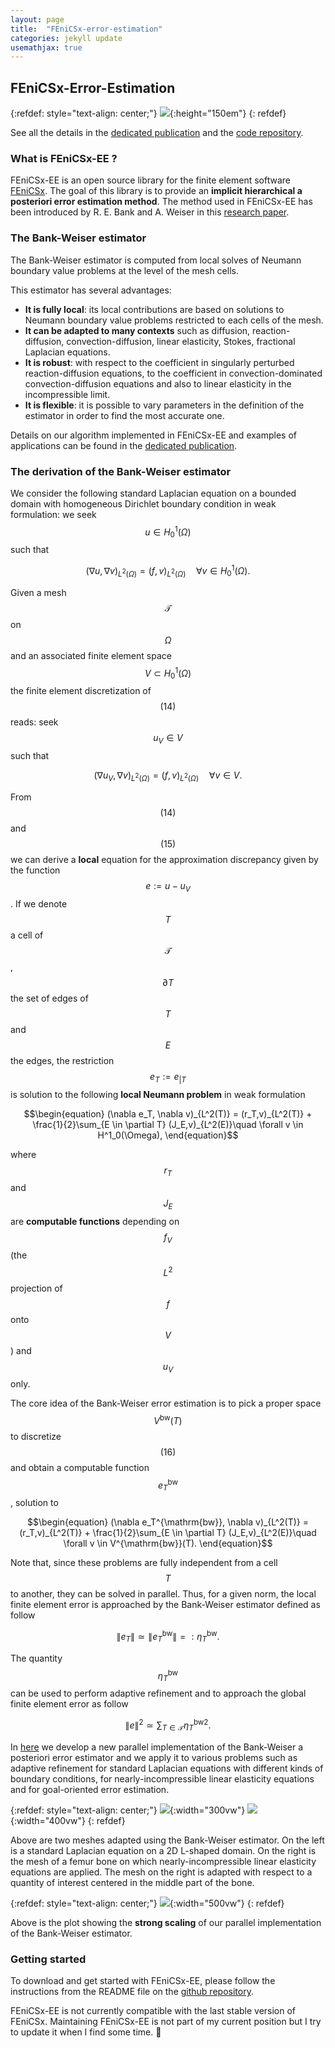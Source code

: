 ```yaml
---
layout: page
title:  "FEniCSx-error-estimation"
categories: jekyll update
usemathjax: true
---
```


<script>
MathJax = {
  tex: {inlineMath: [['$', '$'], ['\\(', '\\)']],
        tags: 'ams'}
};
</script>
<script id="MathJax-script" async src="https://cdn.jsdelivr.net/npm/mathjax@3/es5/tex-chtml.js"></script>

## FEniCSx-Error-Estimation

{:refdef: style="text-align: center;"}
![](../images/FEniCS_logo.svg){:height="150em"}
{: refdef}

See all the details in the <a href="https://doi.org/10.1016/j.camwa.2022.11.009" target=_blank>dedicated publication</a> and the <a href="https://github.com/jhale/fenicsx-error-estimation" target=_blank>code repository</a>.

### What is FEniCSx-EE ?

FEniCSx-EE is an open source library for the finite element software <a href="https://fenicsproject.org/" target=_blank>FEniCSx</a>. The goal of this library is to provide an <b>implicit hierarchical a posteriori error estimation method</b>. The method used in FEniCSx-EE has been introduced by R. E. Bank and A. Weiser in this <a href="https://www.ams.org/journals/mcom/1985-44-170/S0025-5718-1985-0777265-X/" target=_blank>research paper</a>.

### The Bank-Weiser estimator

The Bank-Weiser estimator is computed from local solves of Neumann boundary value problems at the level of the mesh cells.

This estimator has several advantages:
- **It is fully local**: its local contributions are based on solutions to Neumann boundary value problems restricted to each cells of the mesh.
- **It can be adapted to many contexts** such as diffusion, reaction-diffusion, convection-diffusion, linear elasticity, Stokes, fractional Laplacian equations.
- **It is robust**: with respect to the coefficient in singularly perturbed reaction-diffusion equations, to the coefficient in convection-dominated convection-diffusion equations and also to linear elasticity in the incompressible limit.
- **It is flexible**: it is possible to vary parameters in the definition of the estimator in order to find the most accurate one.

Details on our algorithm implemented in FEniCSx-EE and examples of applications can be found in the <a href="https://doi.org/10.1016/j.camwa.2022.11.009" target=_blank>dedicated publication</a>.

### The derivation of the Bank-Weiser estimator

We consider the following standard Laplacian equation on a bounded domain with homogeneous Dirichlet boundary condition in weak formulation: we seek $$u \in H^1_0(\Omega)$$ such that

$$\begin{equation}
  (\nabla u, \nabla v)_{L^2(\Omega)} = (f,v)_{L^2(\Omega)}\quad \forall v \in H^1_0(\Omega).
\end{equation}$$

Given a mesh $$\mathcal T$$ on $$\Omega$$ and an associated finite element space $$V \subset H^1_0(\Omega)$$ the finite element discretization of $$(14)$$ reads: seek $$u_V \in V$$ such that

$$\begin{equation}
  (\nabla u_V, \nabla v)_{L^2(\Omega)} = (f,v)_{L^2(\Omega)}\quad \forall v \in V.
\end{equation}$$

From $$(14)$$ and $$(15)$$ we can derive a <b>local</b> equation for the approximation discrepancy given by the function $$e := u - u_V$$.
If we denote $$T$$ a cell of $$\mathcal T$$, $$\partial T$$ the set of edges of $$T$$ and $$E$$ the edges, the restriction $$e_T := e_{|T}$$ is solution to the following <b>local Neumann problem</b> in weak formulation

$$\begin{equation}
  (\nabla e_T, \nabla v)_{L^2(T)} = (r_T,v)_{L^2(T)} + \frac{1}{2}\sum_{E \in \partial T} (J_E,v)_{L^2(E)}\quad \forall v \in H^1_0(\Omega),
\end{equation}$$

where $$r_T$$ and $$J_E$$ are <b>computable functions</b> depending on $$f_V$$ (the $$L^2$$ projection of $$f$$ onto $$V$$) and $$u_V$$ only.

The core idea of the Bank-Weiser error estimation is to pick a proper space $$V^{\mathrm{bw}}(T)$$ to discretize $$(16)$$ and obtain a computable function $$e_T^{\mathrm{bw}}$$, solution to

$$\begin{equation}
  (\nabla e_T^{\mathrm{bw}}, \nabla v)_{L^2(T)} = (r_T,v)_{L^2(T)} + \frac{1}{2}\sum_{E \in \partial T} (J_E,v)_{L^2(E)}\quad \forall v \in V^{\mathrm{bw}}(T).
\end{equation}$$

Note that, since these problems are fully independent from a cell $$T$$ to another, they can be solved in parallel.
Thus, for a given norm, the local finite element error is approached by the Bank-Weiser estimator defined as follow

$$\begin{equation}
  \|e_T\| \simeq \|e_T^{\mathrm{bw}}\| =: \eta_T^{\mathrm{bw}}.
\end{equation}$$

The quantity $$\eta_T^{\mathrm{bw}}$$ can be used to perform adaptive refinement and to approach the global finite element error as follow

$$\begin{equation}
  \| e\|^2 \simeq \sum_{T \in \mathcal T} {\eta_T^{\mathrm{bw}}}^2.
\end{equation}$$

In <a href="https://doi.org/10.1016/j.camwa.2022.11.009" target=_blank>here</a> we develop a new parallel implementation of the Bank-Weiser a posteriori error estimator and we apply it to various problems such as adaptive refinement for standard Laplacian equations with different kinds of boundary conditions, for nearly-incompressible linear elasticity equations and for goal-oriented error estimation.

{:refdef: style="text-align: center;"}
![](../images/lshaped_mesh.png){:width="300vw"}
![](../images/last_mesh.png){:width="400vw"}
{: refdef}

Above are two meshes adapted using the Bank-Weiser estimator.
On the left is a standard Laplacian equation on a 2D L-shaped domain.
On the right is the mesh of a femur bone on which nearly-incompressible linear elasticity equations are applied.
The mesh on the right is adapted with respect to a quantity of interest centered in the middle part of the bone.

{:refdef: style="text-align: center;"}
![](../images/time_plot.png){:width="500vw"}
{: refdef}

Above is the plot showing the <b>strong scaling</b> of our parallel implementation of the Bank-Weiser estimator. 

### Getting started

To download and get started with FEniCSx-EE, please follow the instructions from the README file on the <a href="https://github.com/jhale/fenicsx-error-estimation" target=_blank>github repository</a>.

<i class="fa fa-exclamation-triangle" aria-hidden="true"></i> FEniCSx-EE is not currently compatible with the last stable version of FEniCSx. Maintaining FEniCSx-EE is not part of my current position but I try to update it when I find some time. 👷